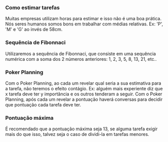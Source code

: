
### Como estimar tarefas
Muitas empresas utilizam horas para estimar e isso não é uma boa prática. Nós seres humanos somos bons em trabalhar com médias relativas. Ex: 'P', 'M' e 'G' ao invés de 58cm.

### Sequência de Fibonnaci
Utilizaremos a sequência de Fibonnaci, que consiste em uma sequência numérica com a soma dos 2 números anteriores:
1, 2, 3, 5, 8, 13, 21, etc..

### Poker Planning
Com o Poker Planning, ao cada um revelar qual seria a sua estimativa para a tarefa, não teremos o efeito contágio. Ex: alguém mais experiente diz que x tarefa deve ter y importância e os outros tenderam a seguir.
Com o Poker Planning, após cada um revelar a pontuação haverá conversas para decidir que pontuação cada tarefa deve ter.

### Pontuação máxima
É recomendado que a pontuação máxima seja 13, se alguma tarefa exigir mais do que isso, talvez seja o caso de dividi-la em tarefas menores.